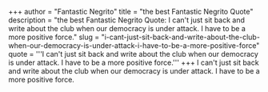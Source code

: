 +++
author = "Fantastic Negrito"
title = "the best Fantastic Negrito Quote"
description = "the best Fantastic Negrito Quote: I can't just sit back and write about the club when our democracy is under attack. I have to be a more positive force."
slug = "i-cant-just-sit-back-and-write-about-the-club-when-our-democracy-is-under-attack-i-have-to-be-a-more-positive-force"
quote = '''I can't just sit back and write about the club when our democracy is under attack. I have to be a more positive force.'''
+++
I can't just sit back and write about the club when our democracy is under attack. I have to be a more positive force.
